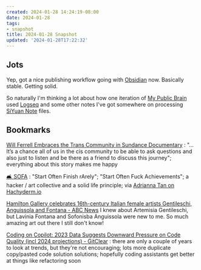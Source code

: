 ```yaml
---
created: 2024-01-28 14:24:19-08:00
date: 2024-01-28
tags:
- snapshot
title: 2024-01-28 Snapshot
updated: '2024-01-28T17:22:32'
---
```


## Jots

Yep, got a nice publishing workflow going with [Obsidian](../../../card/Obsidian.md) now. Basically stable. Getting solid. 

So naturally I'm thinking a lot about how one iteration of [My Public Brain](../../../card/My%20Public%20Brain.md) used [Logseq](../../../card/Logseq.md) and some other notes I've got somewhere on processing [SiYuan Note](../../../card/SiYuan%20Note.md) files.

## Bookmarks

[Will Ferrell Embraces the Trans Community in Sundance Documentary](https://variety.com/2024/film/news/will-ferrell-transgender-community-sundance-documentary-1235881250/)
: "…It’s a chance all of us in the cis community to be able to ask questions and also just to listen and be there as a friend to discuss this journey"; everything about this story makes me happy

[🛋 SOFA](https://tilde.town/~dozens/sofa/)
: "Start Often Finish rArely"; "Start Often Fuck Achievements"; a hacker / art collective and a solid life principle; via [Adrianna Tan on Hachyderm.io](https://hachyderm.io/@skinnylatte/111803425893597852)

[Hamilton Gallery celebrates 16th-century Italian female artists Gentileschi, Anguissola and Fontana - ABC News](https://www.abc.net.au/news/2024-01-20/hamilton-gallery-italian-female-masters-exhibition/103189414) I knew about Artemisia Gentileschi, but Lavinia Fontana and Sofonisba Anguissola were new to me. So much amazing art out there I still don't know!

[Coding on Copilot: 2023 Data Suggests Downward Pressure on Code Quality (incl 2024 projections) - GitClear](https://www.gitclear.com/coding_on_copilot_data_shows_ais_downward_pressure_on_code_quality) 
: there are only a couple of years to look at trends, but they're not encouraging; lots more duplicate copy/pasted code solution solutions; hopefully coding assistants get better at things like refactoring soon